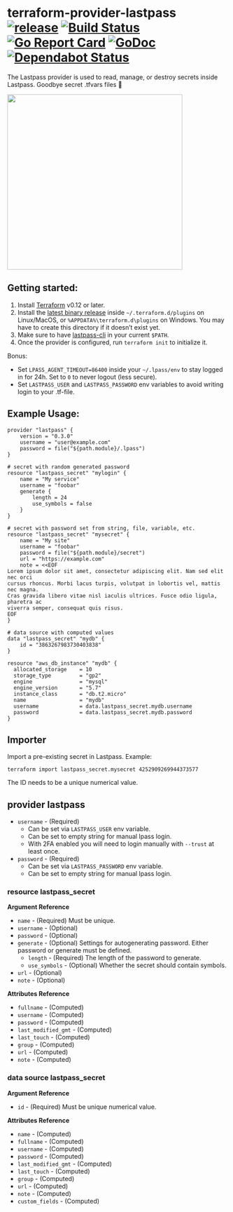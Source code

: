 # terraform-provider-lastpass [![release](https://img.shields.io/github/release/nrkno/terraform-provider-lastpass.svg?style=flat-square)](https://github.com/nrkno/terraform-provider-lastpass/releases/latest) [![Build Status](https://travis-ci.com/nrkno/terraform-provider-lastpass.svg?branch=master)](https://travis-ci.com/nrkno/terraform-provider-lastpass) [![Go Report Card](https://goreportcard.com/badge/github.com/nrkno/terraform-provider-lastpass)](https://goreportcard.com/report/github.com/nrkno/terraform-provider-lastpass) [![GoDoc](https://godoc.org/github.com/github.com/nrkno/terraform-provider-lastpass/lastpass?status.svg)](https://godoc.org/github.com/nrkno/terraform-provider-lastpass/lastpass) [![Dependabot Status](https://api.dependabot.com/badges/status?host=github&repo=nrkno/terraform-provider-lastpass)](https://dependabot.com)

The Lastpass provider is used to read, manage, or destroy secrets inside Lastpass. Goodbye secret .tfvars files 👋

<img src="https://cdn.rawgit.com/hashicorp/terraform-website/master/content/source/assets/images/logo-hashicorp.svg" width="400px">

## Getting started:

1. Install [Terraform](https://www.terraform.io/downloads.html) v0.12 or later.
1. Install the [latest binary release](https://github.com/nrkno/terraform-provider-lastpass/releases) inside `~/.terraform.d/plugins` on Linux/MacOS, or `%APPDATA%\terraform.d\plugins` on Windows. You may have to create this directory if it doesn’t exist yet.
2. Make sure to have [lastpass-cli](https://github.com/lastpass/lastpass-cli) in your current `$PATH`. 
3. Once the provider is configured, run `terraform init` to initialize it.

Bonus: 

- Set `LPASS_AGENT_TIMEOUT=86400` inside your `~/.lpass/env` to stay logged in for 24h. Set to `0` to never logout (less secure).
- Set `LASTPASS_USER` and `LASTPASS_PASSWORD` env variables to avoid writing login to your .tf-file.

## Example Usage:

```hcl
provider "lastpass" {
    version = "0.3.0"
    username = "user@example.com"
    password = file("${path.module}/.lpass")
} 

# secret with random generated password
resource "lastpass_secret" "mylogin" {
    name = "My service"
    username = "foobar"
    generate {
        length = 24
        use_symbols = false
    }
}

# secret with password set from string, file, variable, etc.
resource "lastpass_secret" "mysecret" {
    name = "My site"
    username = "foobar"
    password = file("${path.module}/secret")
    url = "https://example.com"
    note = <<EOF
Lorem ipsum dolor sit amet, consectetur adipiscing elit. Nam sed elit nec orci
cursus rhoncus. Morbi lacus turpis, volutpat in lobortis vel, mattis nec magna.
Cras gravida libero vitae nisl iaculis ultrices. Fusce odio ligula, pharetra ac
viverra semper, consequat quis risus.
EOF
}

# data source with computed values
data "lastpass_secret" "mydb" {
    id = "3863267983730403838"
}

resource "aws_db_instance" "mydb" {
  allocated_storage    = 10
  storage_type         = "gp2"
  engine               = "mysql"
  engine_version       = "5.7"
  instance_class       = "db.t2.micro"
  name                 = "mydb"
  username             = data.lastpass_secret.mydb.username
  password             = data.lastpass_secret.mydb.password
}

```

## Importer

Import a pre-existing secret in Lastpass. Example:

```
terraform import lastpass_secret.mysecret 4252909269944373577
```

The ID needs to be a unique numerical value.

## provider lastpass

* `username` - (Required) 
  * Can be set via `LASTPASS_USER` env variable.
  * Can be set to empty string for manual lpass login.
  * With 2FA enabled you will need to login manually with `--trust` at least once.
* `password` - (Required)
  * Can be set via `LASTPASS_PASSWORD` env variable.
  * Can be set to empty string for manual lpass login.

### resource lastpass_secret

**Argument Reference**

* `name` - (Required) Must be unique.
* `username` - (Optional) 
* `password` - (Optional) 
* `generate` - (Optional) Settings for autogenerating password. Either password or generate must be defined.
  * `length` - (Required) The length of the password to generate.
  * `use_symbols` - (Optional) Whether the secret should contain symbols.
* `url` - (Optional) 
* `note` - (Optional)

**Attributes Reference**

* `fullname` - (Computed) 
* `username` - (Computed)
* `password` - (Computed)
* `last_modified_gmt` - (Computed) 
* `last_touch` - (Computed) 
* `group` - (Computed) 
* `url` - (Computed) 
* `note` - (Computed)

### data source lastpass_secret

**Argument Reference**

* `id` - (Required) Must be unique numerical value.

**Attributes Reference**

* `name` - (Computed) 
* `fullname` - (Computed) 
* `username` - (Computed) 
* `password` - (Computed) 
* `last_modified_gmt` - (Computed) 
* `last_touch` - (Computed) 
* `group` - (Computed) 
* `url` - (Computed) 
* `note` - (Computed)
* `custom_fields` - (Computed)